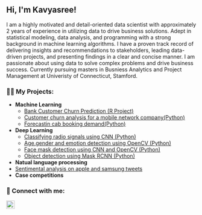 <h2>Hi, I'm Kavyasree! </h2>
I am a highly motivated and detail-oriented data scientist with approximately 2 years of experience in utilizing data to drive business solutions. Adept in statistical modeling, data analysis, and programming with a strong background in machine learning algorithms. I have a proven track record of delivering insights and recommendations to stakeholders, leading data-driven projects, and presenting findings in a clear and concise manner. I am passionate about using data to solve complex problems and drive business success.
Currently pursuing masters in Busniess Analytics and Project Management at Univeristy of Connecticut, Stamford.



<h3>👨‍💻 My Projects:</h3>

- <b>Machine Learning</b>
  - [Bank Customer Churn Prediction (R Project)](https://github.com/kavyasr81/Bank-customer-churn-prediction)
  - [Customer churn analysis for a mobile network company(Python)](https://github.com/kavyasr81/Customer-churn-analysis)
  - [Forecastin cab booking demand(Python)](https://github.com/kavyasr81/ML-/tree/main/cab%20booking%20system)
- <b>Deep Learning</b>
  - [Classifying radio signals using CNN (Python)](https://github.com/kavyasr81/DeepLearning/tree/main/classifying%20radio%20signals(CNN))
  - [Age,gender and emotion detection using OpenCV (Python)](https://github.com/kavyasr81/age-gender-emotion-detection/tree/main/age%2Cgender%2Cemotion%20detection)
  - [Face mask detection using CNN and OpenCV (Python)](https://github.com/kavyasr81/DeepLearning/tree/main/Face%20Mask%20Dectector)
  - [Object detection using Mask RCNN (Python)](https://github.com/kavyasr81/Object-detection-using-Mask-RCNN)
- <b>Natual language processing</b>
- [Sentimental analysis on apple and samsung tweets]()
- <b>Case competitions</b>



<h3> 🤳 Connect with me:</h3>


[<img align="left" alt="JoshMadakor | LinkedIn" width="22px" src="https://cdn.jsdelivr.net/npm/simple-icons@v3/icons/linkedin.svg" />][linkedin]


[linkedin]: https://www.linkedin.com/in/kavyasree2496/



